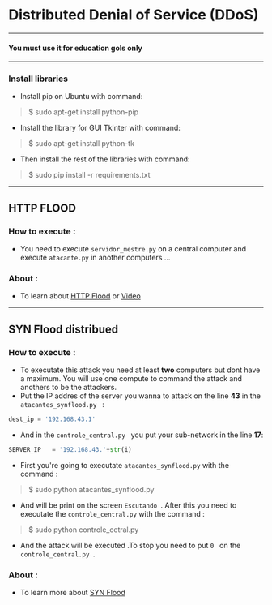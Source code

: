 
#  Distributed Denial of Service (DDoS)

___________________________________________________________________________________________________________________________________________

#### You must use it for education gols only
___________________________________________________________________________________________________________________________________________

### Install libraries

- Install pip on Ubuntu with command:

> $ sudo apt-get install python-pip

- Install the library for GUI Tkinter with command:

> $ sudo apt-get install python-tk

- Then install the rest of the libraries with command:

> $ sudo pip install -r requirements.txt

________________________________________________________________________________________________________________________________________
## HTTP FLOOD

### How to execute :

- You need to execute ```servidor_mestre.py``` on a central computer and execute ```atacante.py``` in another computers ...


### About :

- To learn about [HTTP Flood](https://en.wikipedia.org/wiki/HTTP_Flood) or [Video](https://www.youtube.com/watch?v=BzgsT-_GC4Q) 

________________________________________________________________________________________________________________________________________

## SYN Flood distribued 

### How to execute :

- To executate this attack you need at least **two** computers but dont have a maximum. You will use one compute to command the attack and anothers to be the attackers.
- Put the IP addres of the server you wanna to attack on the line **43** in the  ```atacantes_synflood.py ``` :

```py
dest_ip = '192.168.43.1' 
```

- And in the  ```controle_central.py ``` you put your sub-network in the line **17**:

```py
SERVER_IP   = '192.168.43.'+str(i)
```
    
- First you're going to executate ```atacantes_synflood.py``` with the command :
> $ sudo python atacantes_synflood.py
- And will be print on the screen ```Escutando ```. After this you need to executate the ```controle_central.py``` with the command :
> $ sudo python controle_cetral.py 
- And the attack will be executed .To stop you need to put  ```0 ``` on the  ```controle_central.py ```.

### About :

- To learn more about [SYN Flood](https://en.wikipedia.org/wiki/SYN_flood)
